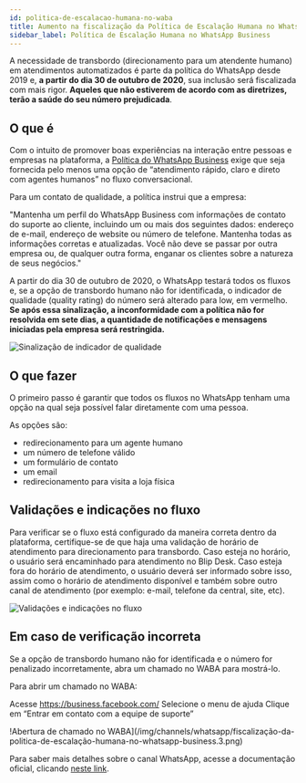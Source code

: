 ```yaml
---
id: politica-de-escalacao-humana-no-waba
title: Aumento na fiscalização da Política de Escalação Humana no WhatsApp Business
sidebar_label: Política de Escalação Humana no WhatsApp Business
---
```


A necessidade de transbordo (direcionamento para um atendente humano) em atendimentos automatizados é parte da política do WhatsApp desde 2019 e, **a partir do dia 30 de outubro de 2020**, sua inclusão será fiscalizada com mais rigor. **Aqueles que não estiverem de acordo com as diretrizes, terão a saúde do seu número prejudicada**.

## O que é

Com o intuito de promover boas experiências na interação entre pessoas e empresas na plataforma, a [Política do WhatsApp Business](https://www.whatsapp.com/legal/business-policy/?lang=pt_br) exige que seja fornecida pelo menos uma opção de “atendimento rápido, claro e direto com agentes humanos” no fluxo conversacional.

Para um contato de qualidade, a política instrui que a empresa:
	
"Mantenha um perfil do WhatsApp Business com informações de contato do suporte ao cliente, incluindo um ou mais dos seguintes dados: endereço de e-mail, endereço de website ou número de telefone. Mantenha todas as informações corretas e atualizadas. Você não deve se passar por outra empresa ou, de qualquer outra forma, enganar os clientes sobre a natureza de seus negócios."

A partir do dia 30 de outubro de 2020, o WhatsApp testará todos os fluxos e, se a opção de transbordo humano não for identificada, o indicador de qualidade (quality rating) do número será alterado para low, em vermelho. **Se após essa sinalização, a inconformidade com a política não for resolvida em sete dias, a quantidade de notificações e mensagens iniciadas pela empresa será restringida.**

​![Sinalização de indicador de qualidade](/img/channels/whatsapp/fiscalização-da-politica-de-escalação-humana-no-whatsapp-business.1.png)<br>

## O que fazer

O primeiro passo é garantir que todos os fluxos no WhatsApp tenham uma opção na qual seja possível falar diretamente com uma pessoa.

As opções são:
- redirecionamento para um agente humano
- um número de telefone válido
- um formulário de contato
- um email 
- redirecionamento para visita a loja física 

## Validações e indicações no fluxo

Para verificar se o fluxo está configurado da maneira correta dentro da plataforma, certifique-se de que haja uma validação de horário de atendimento para direcionamento para transbordo. 
Caso esteja no horário, o usuário será encaminhado para atendimento no Blip Desk. Caso esteja fora do horário de atendimento, o usuário deverá ser informado sobre isso, assim como o horário de atendimento disponível e também sobre outro canal de atendimento (por exemplo: e-mail, telefone da central, site, etc). 

​![Validações e indicações no fluxo](/img/channels/whatsapp/fiscalização-da-politica-de-escalação-humana-no-whatsapp-business.2.png)<br>

## Em caso de verificação incorreta

Se a opção de transbordo humano não for identificada e o número for penalizado incorretamente, abra um chamado no WABA para mostrá-lo.

Para abrir um chamado no WABA:

Acesse https://business.facebook.com/
Selecione o menu de ajuda
Clique em “Entrar em contato com a equipe de suporte”

​!Abertura de chamado no WABA](/img/channels/whatsapp/fiscalização-da-politica-de-escalação-humana-no-whatsapp-business.3.png)<br>

Para saber mais detalhes sobre o canal WhatsApp, acesse a documentação oficial, clicando [neste link](https://developers.facebook.com/docs/whatsapp/overview).


<!-- Rating frame -->
<script type="text/javascript" src="/scripts/rating.js"></script>
